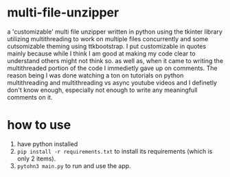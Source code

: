 # multi-file-unzipper
a 'customizable' multi file unzipper written in python using the tkinter library utilizing multithreading to work on multiple files concurrently and some cutsomizable theming using ttkbootstrap.
I put customizable in quotes mainly because while I think I am good at making my code clear to understand others might not think so.
as well as, when it came to writing the multithreaded portion of the code I immedietly gave up on comments. The reason being I was done watching a ton on tutorials on python multithreading and multithreading vs async youtube videos and I definetly don't know enough, especially not enough to write any meaningfull comments on it.

# how to use
1. have python installed
2. ``` pip install -r requirements.txt ``` to install its requirements (which is only 2 items).
3. ``` pytohn3 main.py ``` to run and use the app.
